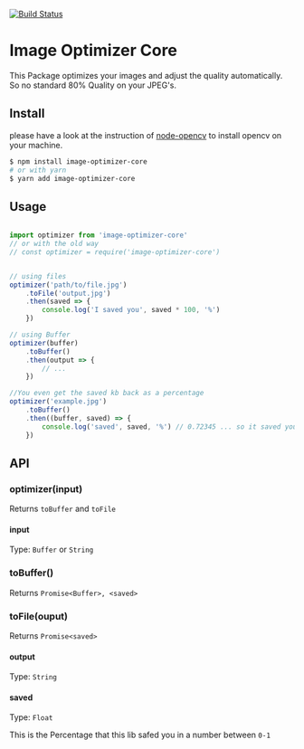 [![Build Status](https://travis-ci.com/datsteves/image-optimizer-core.svg?branch=master)](https://travis-ci.com/datsteves/image-optimizer-core)
# Image Optimizer Core

This Package optimizes your images and adjust the quality automatically.
So no standard 80% Quality on your JPEG's.


## Install

please have a look at the instruction of [node-opencv](https://github.com/peterbraden/node-opencv) to install opencv on your machine.

```bash
$ npm install image-optimizer-core
# or with yarn
$ yarn add image-optimizer-core
```

## Usage

```js

import optimizer from 'image-optimizer-core'
// or with the old way
// const optimizer = require('image-optimizer-core')


// using files
optimizer('path/to/file.jpg')
    .toFile('output.jpg')
    .then(saved => {
        console.log('I saved you', saved * 100, '%')
    })

// using Buffer
optimizer(buffer)
    .toBuffer()
    .then(output => {
        // ...
    })

//You even get the saved kb back as a percentage
optimizer('example.jpg')
    .toBuffer()
    .then((buffer, saved) => {
        console.log('saved', saved, '%') // 0.72345 ... so it saved you 72.345%
    })

```

## API

### optimizer(input)

Returns `toBuffer` and `toFile`

#### input

Type: `Buffer` or `String`

### toBuffer()

Returns `Promise<Buffer>, <saved>`

### toFile(ouput)

Returns `Promise<saved>`

#### output

Type: `String`

#### saved

Type: `Float`

This is the Percentage that this lib safed you in a number between `0-1`